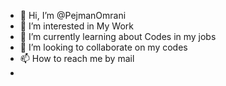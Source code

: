 - 👋 Hi, I’m @PejmanOmrani
- 👀 I’m interested in My Work
- 🌱 I’m currently learning about Codes in my jobs
- 💞️ I’m looking to collaborate on my codes
- 📫 How to reach me by mail                                                                                                          
- 
<!---
PejmanOmrani/PejmanOmrani is a ✨ special ✨ repository because its `README.md` (this file) appears on your GitHub profile.
You can click the Preview link to take a look at your changes.
--->
